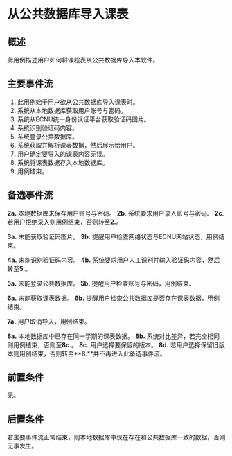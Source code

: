 # 从公共数据库导入课表

## 概述

此用例描述用户如何将课程表从公共数据库导入本软件。

## 主要事件流

1. 此用例始于用户欲从公共数据库导入课表时。
2. 系统从本地数据库获取用户账号与密码。
3. 系统从ECNU统一身份认证平台获取验证码图片。
4. 系统识别验证码内容。
5. 系统登录公共数据库。
6. 系统获取并解析课表数据，然后展示给用户。
7. 用户确定要导入的课表内容无误。
8. 系统将课表数据存入本地数据库。
9. 用例结束。

## 备选事件流

**2a.** 本地数据库未保存用户账号与密码。
**2b**. 系统要求用户录入账号与密码。
**2c**. 若用户拒绝录入则用例结束，否则转至**2.**。

**3a.** 未能获取验证码图片。
**3b.** 提醒用户检查网络状态与ECNU网站状态，用例结束。

**4a.** 未能识别验证码内容。
**4b.** 系统要求用户人工识别并输入验证码内容，然后转至**5.**。

**5a.** 未能登录公共数据库。
**5b.** 提醒用户检查账号与密码，用例结束。

**6a.** 未能获取课表数据。
**6b.** 提醒用户检查公共数据库是否存在课表数据，用例结束。

**7a.** 用户取消导入，用例结束。

**8a.** 本地数据库中已存在同一学期的课表数据。
**8b.** 系统对比差异，若完全相同则用例结束，否则至**8c.**。
**8c.** 用户选择要保留的版本。
**8d.** 若用户选择保留旧版本则用例结束，否则转至**8.**并不再进入此备选事件流。

## 前置条件

无。

## 后置条件

若主要事件流正常结束，则本地数据库中现在存在和公共数据库一致的数据，否则无事发生。
